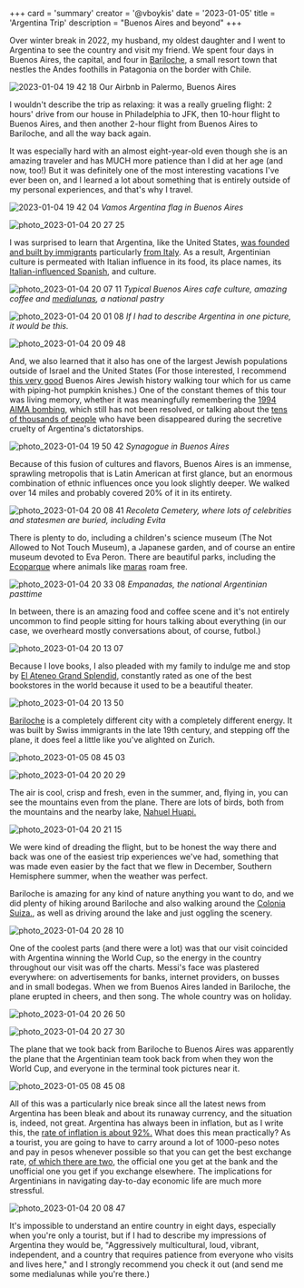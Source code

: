 +++
card = 'summary'
creator = '@vboykis'
date = '2023-01-05'
title = 'Argentina Trip'
description = "Buenos Aires and beyond"
+++

Over winter break in 2022, my husband, my oldest daughter and I went to Argentina to see the country and visit my friend. We spent four days in Buenos Aires, the capital, and four in [Bariloche](https://en.wikipedia.org/wiki/Bariloche), a small resort town that nestles the Andes foothills in Patagonia on the border with Chile.

![2023-01-04 19 42 18](https://user-images.githubusercontent.com/3837836/210676459-33f42d9e-a96a-4ca6-9c97-7d484394e8a4.jpg)
Our Airbnb in Palermo, Buenos Aires

I wouldn't describe the trip as relaxing: it was a really grueling flight: 2 hours' drive from our house in Philadelphia to JFK, then 10-hour flight to Buenos Aires, and then another 2-hour flight from Buenos Aires to Bariloche, and all the way back again. 

It was especially hard with an almost eight-year-old even though she is an amazing traveler and has MUCH more patience than I did at her age (and now, too!) But it was definitely one of the most interesting vacations I've ever been on, and I learned a lot about something that is entirely outside of my personal experiences, and that's why I travel. 

![2023-01-04 19 42 04](https://user-images.githubusercontent.com/3837836/210676759-71e0fe09-f1da-4896-9692-1767bb9c50be.jpg)
*Vamos Argentina flag in Buenos Aires*

![photo_2023-01-04 20 27 25](https://user-images.githubusercontent.com/3837836/210681277-0267068a-631a-4b56-86da-be27feb71a34.jpeg)

I was surprised to learn that Argentina, like the United States, [was founded and built by immigrants](https://en.wikipedia.org/wiki/Ethnic_groups_of_Argentina) particularly [from Italy](https://en.wikipedia.org/wiki/Italian_Argentines). As a result, Argentinian culture is permeated with Italian influence in its food, its place names, its [Italian-influenced Spanish](https://www.bbc.com/travel/article/20171001-how-italians-influenced-a-south-american-dialect), and culture. 

![photo_2023-01-04 20 07 11](https://user-images.githubusercontent.com/3837836/210678895-f1b603d9-928b-4e13-bfe8-c6fa3ed5c509.jpeg)
*Typical Buenos Aires cafe culture, amazing coffee and [medialunas](https://www.chileanfoodandgarden.com/argentinian-medialunas/), a national pastry*

![photo_2023-01-04 20 01 08](https://user-images.githubusercontent.com/3837836/210678374-a885d267-8b7b-4829-8972-e2ce9b1f78a4.jpeg)
*If I had to describe Argentina in one picture, it would be this.*

![photo_2023-01-04 20 09 48](https://user-images.githubusercontent.com/3837836/210679160-3ad0a2b0-52a6-4710-bd48-0043baa35801.jpeg)

And, we also learned that it also has one of the largest Jewish populations outside of Israel and the United States (For those interested, I recommend [this very good](https://www.airbnb.com/experiences/1102361) Buenos Aires Jewish history walking tour which for us came with piping-hot pumpkin knishes.) One of the constant themes of this tour was living memory, whether it was meaningfully remembering the [1994 AIMA bombing](https://en.wikipedia.org/wiki/AMIA_bombing), which still has not been resolved, or talking about the [tens of thousands of people](https://library.brown.edu/create/modernlatinamerica/chapters/chapter-9-argentina/moments-in-argentine-history/understanding-argentinas-dirty-war-through-memoir/) who have been disappeared during the secretive cruelty of Argentina's dictatorships. 

![photo_2023-01-04 19 50 42](https://user-images.githubusercontent.com/3837836/210677219-601f654d-efa9-4897-947c-fc3eae3dd1a8.jpeg)
*Synagogue in Buenos Aires*

Because of this fusion of cultures and flavors, Buenos Aires is an immense, sprawling metropolis that is Latin American at first glance, but an enormous combination of ethnic influences once you look slightly deeper. We walked over 14 miles and probably covered 20% of it in its entirety. 

![photo_2023-01-04 20 08 41](https://user-images.githubusercontent.com/3837836/210679063-a75cfcad-fca9-4c7f-b8bb-f0bde6aa1f6b.jpeg)
*Recoleta Cemetery, where lots of celebrities and statesmen are buried, including Evita*

There is plenty to do, including a children's science museum (The Not Allowed to Not Touch Museum), a Japanese garden, and of course an entire museum devoted to Eva Peron. There are beautiful parks, including the [Ecoparque](https://www.buenosaires.gob.ar/ecoparque) where animals like [maras](https://nationalzoo.si.edu/animals/patagonian-mara) roam free.

![photo_2023-01-04 20 33 08](https://user-images.githubusercontent.com/3837836/210681521-1de63ccd-2bfd-42f7-9118-be906ba7f16b.jpeg)
*Empanadas, the national Argentinian pasttime*

In between, there is an amazing food and coffee scene and it's not entirely uncommon to find people sitting for hours talking about everything (in our case, we overheard mostly conversations about, of course, futbol.)

![photo_2023-01-04 20 13 07](https://user-images.githubusercontent.com/3837836/210679466-6d7152b3-d997-4ec4-b778-85788dedcd12.jpeg)

Because I love books, I also pleaded with my family to indulge me and stop by [El Ateneo Grand Splendid](https://www.atlasobscura.com/places/el-ateneo-grand-splendid), constantly rated as one of the best bookstores in the world because it used to be a beautiful theater. 

![photo_2023-01-04 20 13 50](https://user-images.githubusercontent.com/3837836/210679538-c6b569ad-4475-475b-8d66-654f15d6cee9.jpeg)

[Bariloche](https://en.wikipedia.org/wiki/Bariloche) is a completely different city with a completely different energy. It was built by Swiss immigrants in the late 19th century, and stepping off the plane, it does feel a little like you've alighted on Zurich. 

![photo_2023-01-05 08 45 03](https://user-images.githubusercontent.com/3837836/210794420-ebb7012e-1487-4f64-a497-a8c48cae68fc.jpeg)


![photo_2023-01-04 20 20 29](https://user-images.githubusercontent.com/3837836/210680172-816da386-1493-4b1f-8740-dfe774db8085.jpeg)

The air is cool, crisp and fresh, even in the summer, and, flying in, you can see the mountains even from the plane. There are lots of birds, both from the mountains and the nearby lake, [Nahuel Huapi.](https://en.wikipedia.org/wiki/Nahuel_Huapi_National_Park)

![photo_2023-01-04 20 21 15](https://user-images.githubusercontent.com/3837836/210680255-912b3954-4990-4168-8d49-aff4a1e57518.jpeg)

We were kind of dreading the flight, but to be honest the way there and back was one of the easiest trip experiences we've had, something that was made even easier by the fact that we flew in December, Southern Hemisphere summer, when the weather was perfect. 

Bariloche is amazing for any kind of nature anything you want to do, and we did plenty of hiking around Bariloche and also walking around the [Colonia Suiza.](https://jetsettingfools.com/colonia-suiza/), as well as driving around the lake and just oggling the scenery. 

![photo_2023-01-04 20 28 10](https://user-images.githubusercontent.com/3837836/210681036-691aaf25-cb21-4637-971f-2942faa0050e.jpeg)

One of the coolest parts (and there were a lot) was that our visit coincided with Argentina winning the World Cup, so the energy in the country throughout our visit was off the charts. Messi's face was plastered everywhere: on advertisements for banks, internet providers, on busses and in small bodegas. When we from Buenos Aires landed in Bariloche, the plane erupted in cheers, and then song. The whole country was on holiday. 

![photo_2023-01-04 20 26 50](https://user-images.githubusercontent.com/3837836/210680857-cfeb45f8-c28a-4af5-a3c4-7d7169ffff54.jpeg)

![photo_2023-01-04 20 27 30](https://user-images.githubusercontent.com/3837836/210680917-a619df32-2b62-4ac6-b2ee-fea1f59516f1.jpeg)

The plane that we took back from Bariloche to Buenos Aires was apparently the plane that the Argentinian team took back from when they won the World Cup, and everyone in the terminal took pictures near it. 


![photo_2023-01-05 08 45 08](https://user-images.githubusercontent.com/3837836/210794749-aa6e9bf8-c28b-42dd-8bc2-d22fa2ebfe28.jpeg)

All of this was a particularly nice break since all the latest news from Argentina has been bleak and about its runaway currency, and the situation is, indeed, not great. Argentina has always been in inflation, but as I write this, the [rate of inflation is about 92%.](https://fortune.com/2022/11/11/argentina-inflation-100-percent-protests-unrest-poverty/) What does this mean practically? As a tourist, you are going to have to carry around a lot of 1000-peso notes and pay in pesos whenever possible so that you can get the best exchange rate, [of which there are two](https://www.learnargentinianspanish.com/why-does-argentina-have-two-exchange-rates/), the official one you get at the bank and the unofficial one you get if you exchange elsewhere. The implications for Argentinians  in navigating day-to-day economic life are much more stressful. 

![photo_2023-01-04 20 08 47](https://user-images.githubusercontent.com/3837836/210681323-84ee8e46-5a56-4bc6-9aa4-f70f1dcfe274.jpeg)

It's impossible to understand an entire country in eight days, especially when you're only a tourist, but if I had to describe my impressions of Argentina they would be, "Aggressively multicultural, loud, vibrant, independent, and a country that requires patience from everyone who visits and lives here," and I strongly recommend you check it out (and send me some medialunas while you're there.)






